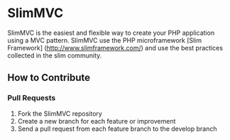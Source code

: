 SlimMVC
=======

SlimMVC is the easiest and flexible way to create your PHP application using a MVC pattern.
SlimMVC use the PHP microframework [Slim Framework] (http://www.slimframework.com/) and use the best practices collected in the slim community.

How to Contribute
-----------------
### Pull Requests

1. Fork the SlimMVC repository
2. Create a new branch for each feature or improvement
3. Send a pull request from each feature branch to the develop branch